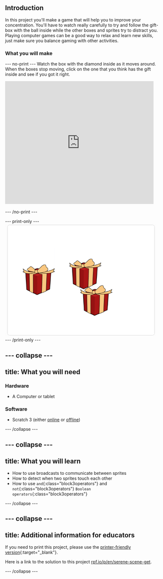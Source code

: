 ## Introduction

In this project you'll make a game that will help you to improve your concentration. You'll have to watch really carefully to try and follow the gift-box with the ball inside while the other boxes and sprites try to distract you. Playing computer games can be a good way to relax and learn new skills, just make sure you balance gaming with other activities. 



### What you will make

--- no-print ---
Watch the box with the diamond inside as it moves around. When the boxes stop moving, click on the one that you think has the gift inside and see if you got it right.


<div class="scratch-preview">
<iframe src="https://scratch.mit.edu/projects/404332740/embed" allowtransparency="true" width="485" height="402" frameborder="0" scrolling="no" allowfullscreen></iframe>
</div>

--- /no-print ---

--- print-only ---
![Complete project](images/showcase_static.png)
--- /print-only ---

--- collapse ---
---
title: What you will need
---
### Hardware

+ A Computer or tablet

### Software

+ Scratch 3 (either [online](http://rpf.io/scratchon) or [offline](http://rpf.io/scratchoff))

--- /collapse ---

--- collapse ---
---
title: What you will learn
---

- How to use broadcasts to communicate between sprites
- How to detect when two sprites touch each other
- How to use `and`{:class="block3operators"} and `not`{:class="block3operators"} `Boolean operators`{:class="block3operators"}

--- /collapse ---

--- collapse ---
---
title: Additional information for educators
---

If you need to print this project, please use the [printer-friendly version](https://projects.raspberrypi.org/en/projects/focus-on-the-prize/print){:target="_blank"}.

Here is a link to the solution to this project [rpf.io/p/en/serene-scene-get](http://rpf.io/p/en/focus-on-the-prize-get).

--- /collapse ---
